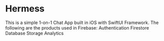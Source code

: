 # Hermess

This is a simple 1-on-1 Chat App built in iOS with SwiftUI Framework. The following are the products used in Firebase:
Authentication
Firestore Database
Storage
Analytics
